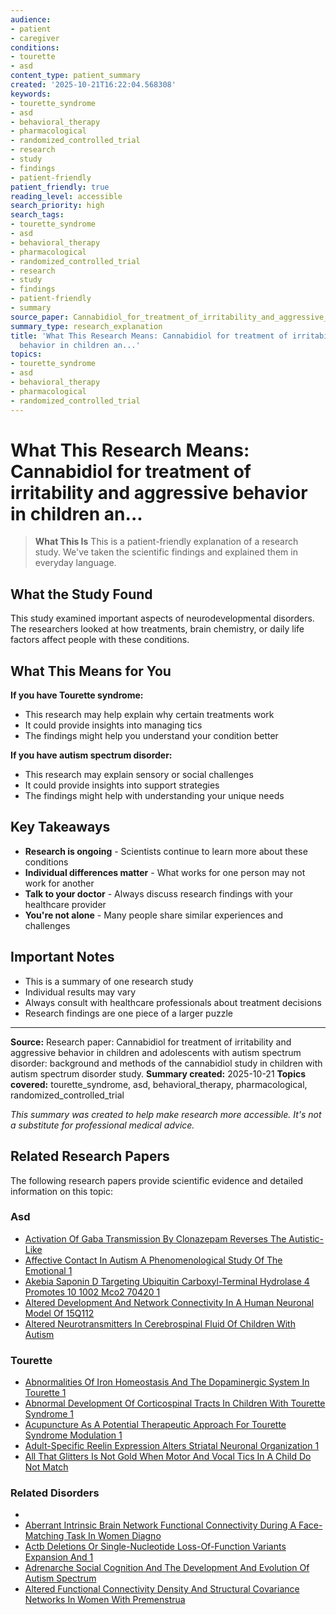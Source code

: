 ```yaml
---
audience:
- patient
- caregiver
conditions:
- tourette
- asd
content_type: patient_summary
created: '2025-10-21T16:22:04.568308'
keywords:
- tourette_syndrome
- asd
- behavioral_therapy
- pharmacological
- randomized_controlled_trial
- research
- study
- findings
- patient-friendly
patient_friendly: true
reading_level: accessible
search_priority: high
search_tags:
- tourette_syndrome
- asd
- behavioral_therapy
- pharmacological
- randomized_controlled_trial
- research
- study
- findings
- patient-friendly
- summary
source_paper: Cannabidiol_for_treatment_of_irritability_and_aggressive_behavior_in_children_and_adolescents_with_a.md
summary_type: research_explanation
title: 'What This Research Means: Cannabidiol for treatment of irritability and aggressive
  behavior in children an...'
topics:
- tourette_syndrome
- asd
- behavioral_therapy
- pharmacological
- randomized_controlled_trial
---
```


# What This Research Means: Cannabidiol for treatment of irritability and aggressive behavior in children an...

> **What This Is**
> This is a patient-friendly explanation of a research study. We've taken the scientific findings and explained them in everyday language.

## What the Study Found

This study examined important aspects of neurodevelopmental disorders. The researchers looked at how treatments, brain chemistry, or daily life factors affect people with these conditions.

## What This Means for You

**If you have Tourette syndrome:**
- This research may help explain why certain treatments work
- It could provide insights into managing tics
- The findings might help you understand your condition better

**If you have autism spectrum disorder:**
- This research may explain sensory or social challenges
- It could provide insights into support strategies
- The findings might help with understanding your unique needs

## Key Takeaways

- **Research is ongoing** - Scientists continue to learn more about these conditions
- **Individual differences matter** - What works for one person may not work for another
- **Talk to your doctor** - Always discuss research findings with your healthcare provider
- **You're not alone** - Many people share similar experiences and challenges

## Important Notes

- This is a summary of one research study
- Individual results may vary
- Always consult with healthcare professionals about treatment decisions
- Research findings are one piece of a larger puzzle

---

**Source:** Research paper: Cannabidiol for treatment of irritability and aggressive behavior in children and adolescents with autism spectrum disorder: background and methods of the cannabidiol study in children with autism spectrum disorder study.
**Summary created:** 2025-10-21
**Topics covered:** tourette_syndrome, asd, behavioral_therapy, pharmacological, randomized_controlled_trial

*This summary was created to help make research more accessible. It's not a substitute for professional medical advice.*


## Related Research Papers

The following research papers provide scientific evidence and detailed information on this topic:

### Asd

- [Activation Of Gaba Transmission By Clonazepam Reverses The Autistic-Like](../research/research\asd\activation_of_gaba_transmission_by_clonazepam_reverses_the_autistic-like.md)
- [Affective Contact In Autism A Phenomenological Study Of The Emotional 1](../research/research\asd\affective_contact_in_autism_a_phenomenological_study_of_the_emotional_1.md)
- [Akebia Saponin D Targeting Ubiquitin Carboxyl-Terminal Hydrolase 4 Promotes 10 1002 Mco2 70420 1](../research/research\asd\akebia_saponin_d_targeting_ubiquitin_carboxyl-terminal_hydrolase_4_promotes_10_1002_mco2_70420_1.md)
- [Altered Development And Network Connectivity In A Human Neuronal Model Of 15Q112](../research/research\asd\altered_development_and_network_connectivity_in_a_human_neuronal_model_of_15q112.md)
- [Altered Neurotransmitters In Cerebrospinal Fluid Of Children With Autism](../research/research\asd\altered_neurotransmitters_in_cerebrospinal_fluid_of_children_with_autism.md)

### Tourette

- [Abnormalities Of Iron Homeostasis And The Dopaminergic System In Tourette 1](../research/research\tourette\abnormalities_of_iron_homeostasis_and_the_dopaminergic_system_in_tourette_1.md)
- [Abnormal Development Of Corticospinal Tracts In Children With Tourette Syndrome 1](../research/research\tourette\abnormal_development_of_corticospinal_tracts_in_children_with_tourette_syndrome_1.md)
- [Acupuncture As A Potential Therapeutic Approach For Tourette Syndrome Modulation 1](../research/research\tourette\acupuncture_as_a_potential_therapeutic_approach_for_tourette_syndrome_modulation_1.md)
- [Adult-Specific Reelin Expression Alters Striatal Neuronal Organization 1](../research/research\tourette\adult-specific_reelin_expression_alters_striatal_neuronal_organization_1.md)
- [All That Glitters Is Not Gold When Motor And Vocal Tics In A Child Do Not Match](../research/research\tourette\all_that_glitters_is_not_gold_when_motor_and_vocal_tics_in_a_child_do_not_match.md)

### Related Disorders

- [](../research/research\related-disorders\.md)
- [Aberrant Intrinsic Brain Network Functional Connectivity During A Face-Matching Task In Women Diagno](../research/research\related-disorders\aberrant_intrinsic_brain_network_functional_connectivity_during_a_face-matching_task_in_women_diagno.md)
- [Actb Deletions Or Single-Nucleotide Loss-Of-Function Variants Expansion And 1](../research/research\related-disorders\actb_deletions_or_single-nucleotide_loss-of-function_variants_expansion_and_1.md)
- [Adrenarche Social Cognition And The Development And Evolution Of Autism Spectrum](../research/research\related-disorders\adrenarche_social_cognition_and_the_development_and_evolution_of_autism_spectrum.md)
- [Altered Functional Connectivity Density And Structural Covariance Networks In Women With Premenstrua](../research/research\related-disorders\altered_functional_connectivity_density_and_structural_covariance_networks_in_women_with_premenstrua.md)

